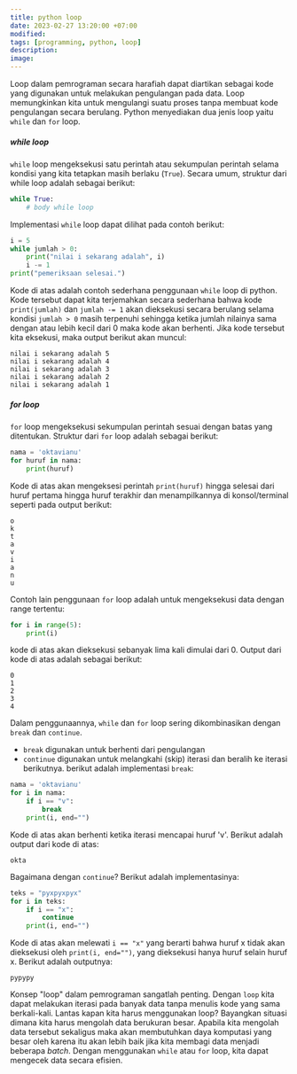 ```yaml
---
title: python loop
date: 2023-02-27 13:20:00 +07:00
modified:
tags: [programming, python, loop]
description:
image: 
---
```


Loop dalam pemrograman secara harafiah dapat diartikan sebagai kode yang digunakan untuk melakukan pengulangan pada data. Loop memungkinkan kita untuk mengulangi suatu proses tanpa membuat kode pengulangan secara berulang. Python menyediakan dua jenis loop yaitu ```while``` dan ```for``` loop. 

##### while loop
```while``` loop mengeksekusi satu perintah atau sekumpulan perintah selama kondisi yang kita tetapkan masih berlaku (```True```). Secara umum, struktur dari while loop adalah sebagai berikut:
```python
while True:
    # body while loop
```
Implementasi ```while``` loop dapat dilihat pada contoh berikut:
```python
i = 5
while jumlah > 0:
    print("nilai i sekarang adalah", i)
    i -= 1
print("pemeriksaan selesai.")
```
Kode di atas adalah contoh sederhana penggunaan ```while``` loop di python. Kode tersebut dapat kita terjemahkan secara sederhana bahwa kode ```print(jumlah)``` dan ```jumlah -= 1``` akan dieksekusi secara berulang selama kondisi ```jumlah > 0``` masih terpenuhi sehingga ketika jumlah nilainya sama dengan atau lebih kecil dari 0 maka kode akan berhenti. Jika kode tersebut kita eksekusi, maka output berikut akan muncul:
```
nilai i sekarang adalah 5
nilai i sekarang adalah 4
nilai i sekarang adalah 3
nilai i sekarang adalah 2
nilai i sekarang adalah 1
```

##### for loop
```for``` loop mengeksekusi sekumpulan perintah sesuai dengan batas yang ditentukan. Struktur dari ```for``` loop adalah sebagai berikut:
```python
nama = 'oktavianu'
for huruf in nama:
    print(huruf) 
```
Kode di atas akan mengeksesi perintah ```print(huruf)``` hingga selesai dari huruf pertama hingga huruf terakhir dan menampilkannya di konsol/terminal seperti pada output berikut:
```
o
k
t
a
v
i
a
n
u
```

Contoh lain penggunaan ```for``` loop adalah untuk mengeksekusi data dengan range tertentu:
```python
for i in range(5):
    print(i)
```
kode di atas akan dieksekusi sebanyak lima kali dimulai dari 0. Output dari kode di atas adalah sebagai berikut:
```
0
1
2
3
4
```
Dalam penggunaannya, ```while``` dan ```for``` loop sering dikombinasikan dengan ```break``` dan ```continue```. 
* ```break``` digunakan untuk berhenti dari pengulangan
* ```continue``` digunakan untuk melangkahi (skip) iterasi dan beralih ke iterasi berikutnya.
berikut adalah implementasi ```break```:
```python
nama = 'oktavianu'
for i in nama:
    if i == "v":
        break
    print(i, end="")
```
Kode di atas akan berhenti ketika iterasi mencapai huruf 'v'. Berikut adalah output dari kode di atas:
```
okta
```
Bagaimana dengan ```continue```? Berikut adalah implementasinya:
```python
teks = "pyxpyxpyx"
for i in teks:
    if i == "x":
        continue
    print(i, end="")
```
Kode di atas akan melewati ```i == "x"``` yang berarti bahwa huruf x tidak akan dieksekusi oleh ```print(i, end="")```, yang dieksekusi hanya huruf selain huruf x. Berikut adalah outputnya:
```
pypypy
```
Konsep "loop" dalam pemrograman sangatlah penting. Dengan ```loop``` kita dapat melakukan iterasi pada banyak data tanpa menulis kode yang sama berkali-kali. Lantas kapan kita harus menggunakan loop?
Bayangkan situasi dimana kita harus mengolah data berukuran besar. Apabila kita mengolah data tersebut sekaligus maka akan membutuhkan daya komputasi yang besar oleh karena itu akan lebih baik jika kita membagi data menjadi beberapa <em>batch</em>. Dengan menggunakan ```while``` atau ```for``` loop, kita dapat mengecek data secara efisien. 